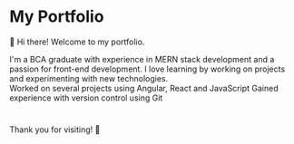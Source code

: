 # My Portfolio

👋 Hi there! Welcome to my portfolio.


I'm a BCA graduate with experience in MERN stack development and a passion for front-end development. I love learning by working on projects and experimenting with new technologies.
<br>
Worked on several projects using Angular, React and JavaScript
Gained experience with version control using Git
#
Thank you for visiting! 🙏



